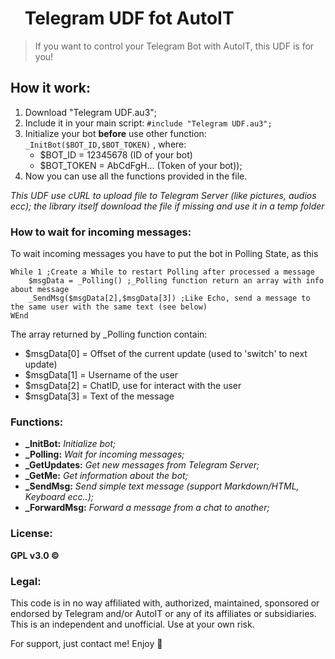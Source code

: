 # <img src="https://s30.postimg.org/h95ulyoap/telegram_icon.png" width="16"> Telegram UDF fot AutoIT <img src="https://s27.postimg.org/3oe3w5l4j/autoit_icon.png" width="16">

> If you want to control your Telegram Bot with AutoIT, this UDF is for you! 

## How it work:

1. Download "Telegram UDF.au3";
2. Include it in your main script: `#include "Telegram UDF.au3";`
3. Initialize your bot **before** use other function: `_InitBot($BOT_ID,$BOT_TOKEN)` , where:
	* $BOT_ID = 12345678 (ID of your bot)
	* $BOT_TOKEN = AbCdFgH... (Token of your bot));
4. Now you can use all the functions provided in the file.

_This UDF use cURL to upload file to Telegram Server (like pictures, audios ecc); the library itself download the file if missing and use it in a temp folder_


### How to wait for incoming messages:

To wait incoming messages you have to put the bot in Polling State, as this
```autoit
While 1 ;Create a While to restart Polling after processed a message
	$msgData = _Polling() ;_Polling function return an array with info about message
	_SendMsg($msgData[2],$msgData[3]) ;Like Echo, send a message to the same user with the same text (see below)
WEnd
```

The array returned by _Polling function contain:
*	$msgData[0] = Offset of the current update (used to 'switch' to next update)
*	$msgData[1] = Username of the user
*	$msgData[2] = ChatID, use for interact with the user
*	$msgData[3] = Text of the message
	
### Functions:
* **_InitBot:** _Initialize bot;_
* **_Polling:** _Wait for incoming messages;_
* **_GetUpdates:** _Get new messages from Telegram Server;_
* **_GetMe:** _Get information about the bot;_
* **_SendMsg:** _Send simple text message (support Markdown/HTML, Keyboard ecc..);_
* **_ForwardMsg:** _Forward a message from a chat to another;_

### License:

**GPL v3.0 ©**

### Legal:
This code is in no way affiliated with, authorized, maintained, sponsored or endorsed by Telegram and/or AutoIT or any of its affiliates or subsidiaries. This is an independent and unofficial. Use at your own risk.

For support, just contact me! Enjoy 🎉

